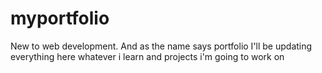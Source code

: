 # myportfolio
New to web development. And as the name says portfolio I'll be updating everything here whatever i learn and projects i'm going to work on 
